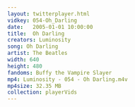```yaml
---
layout: twitterplayer.html
vidkey: 054-Oh_Darling
date:   2005-01-01 10:00:00
title:  Oh Darling
creators: Luminosity
song: Oh Darling
artist: The Beatles
width: 640
height: 480
fandoms: Buffy the Vampire Slayer
mp4: Luminosity - 054 - Oh Darling.m4v
mp4size: 32.35 MB
collection: playerVids
---
```


  <div>
  
  </div>
  